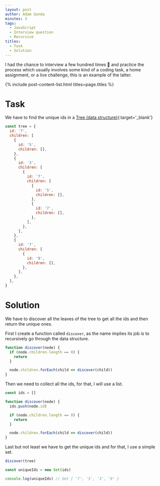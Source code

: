 ```yaml
---
layout: post
author: Adam Gonda
minutes: 3
tags:
  - JavaScript
  - Interview question
  - Recursive
titles:
  - Task
  - Solution
---
```


I had the chance to interview a few hundred times 🤠 and practice the process which usually involves some kind of a coding task, a home assignment, or a live challenge, this is an example of the latter.

{% include post-content-list.html titles=page.titles %}

# Task

We have to find the unique ids in a [Tree (data structure)](https://en.wikipedia.org/wiki/Tree_(data_structure)){:target='_blank'}

```js
const tree = {
  id: '7',
  children: [
    {
      id: '5',
      children: [],
    },
    {
      id: '3',
      children: [
        {
          id: '7',
          children: [
            {
              id: '5',
              children: [],
            },
            {
              id: '7',
              children: [],
            },
          ],
        },
      ],
    },
    {
      id: '7',
      children: [
        {
          id: '9',
          children: [],
        },
      ],
    },
  ],
}
```

# Solution

We have to discover all the leaves of the tree to get all the ids and then return the unique ones.

First I create a function called `discover`, as the name implies its job is to recursively go through the data structure.

```js
function discover(node) {
  if (node.children.length == 0) {
    return
  }

  node.children.forEach(child => discover(child))
}
```

Then we need to collect all the ids, for that, I will use a list.

```js
const ids = []

function discover(node) {
  ids.push(node.id)

  if (node.children.length == 0) {
    return
  }

  node.children.forEach(child => discover(child))
}
```

Last but not least we have to get the unique ids and for that, I use a simple set.

```js
discover(tree)

const uniqueIds = new Set(ids)

console.log(uniqueIds) // Set { '7', '5', '3', '9' }
```
